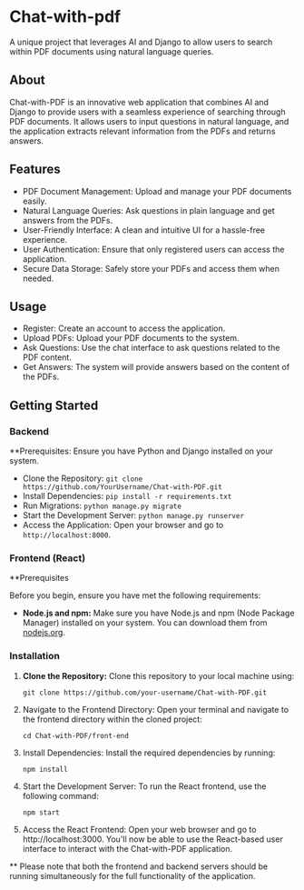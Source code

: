 # Chat-with-pdf

A unique project that leverages AI and Django to allow users to search within PDF documents using natural language queries. 

## About
Chat-with-PDF is an innovative web application that combines AI and Django to provide users with a seamless experience of searching through PDF documents. It allows users to input questions in natural language, and the application extracts relevant information from the PDFs and returns answers.

## Features
- PDF Document Management: Upload and manage your PDF documents easily.
- Natural Language Queries: Ask questions in plain language and get answers from the PDFs.
- User-Friendly Interface: A clean and intuitive UI for a hassle-free experience.
- User Authentication: Ensure that only registered users can access the application.
- Secure Data Storage: Safely store your PDFs and access them when needed.


## Usage
- Register: Create an account to access the application.
- Upload PDFs: Upload your PDF documents to the system.
- Ask Questions: Use the chat interface to ask questions related to the PDF content.
- Get Answers: The system will provide answers based on the content of the PDFs.


## Getting Started
### Backend
  **Prerequisites: Ensure you have Python and Django installed on your system.
  - Clone the Repository: `git clone https://github.com/YourUsername/Chat-with-PDF.git`
  - Install Dependencies: `pip install -r requirements.txt`
  - Run Migrations: `python manage.py migrate`
  - Start the Development Server: `python manage.py runserver`
  - Access the Application: Open your browser and go to `http://localhost:8000`.


### Frontend (React)

**Prerequisites

Before you begin, ensure you have met the following requirements:

- **Node.js and npm:** Make sure you have Node.js and npm (Node Package Manager) installed on your system. You can download them from [nodejs.org](https://nodejs.org/).

### Installation

1. **Clone the Repository:** Clone this repository to your local machine using:

   ```shell
   git clone https://github.com/your-username/Chat-with-PDF.git

2. Navigate to the Frontend Directory: Open your terminal and navigate to the frontend directory within the cloned project:

   ```shell
   cd Chat-with-PDF/front-end
3. Install Dependencies: Install the required dependencies by running:
   ```shell
   npm install
4. Start the Development Server: To run the React frontend, use the following command:
   ```shell
   npm start   

5. Access the React Frontend: Open your web browser and go to http://localhost:3000. You'll now be able to use the React-based user interface to interact with the Chat-with-PDF application.

** Please note that both the frontend and backend servers should be running simultaneously for the full functionality of the application.   
